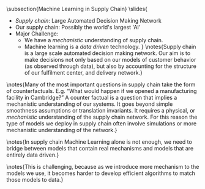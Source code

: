 \subsection{Machine Learning in Supply Chain}
\slides{
* *Supply chain*: Large Automated Decision Making Network
* Our supply chain: Possibly the world's largest 'AI'
* Major Challenge: 
    * We have a *mechanistic* understanding of supply chain.
    * Machine learning is a *data driven* technology.
}
\notes{Supply chain is a large scale automated decision making network. Our aim is to make decisions not only based on our models of customer behavior (as observed through data), but also by accounting for the structure of our fulfilment center, and delivery network.}

\notes{Many of the most important questions in supply chain take the form of counterfactuals. E.g. “What would happen if we opened a manufacturing facility in  Cambridge?” A counter factual is a question that implies a mechanistic understanding of our systems. It goes beyond simple smoothness assumptions or translation invariants. It requires a physical, or *mechanistic* understanding of the supply chain network. For this reason the type of models we deploy in supply chain often involve simulations or more mechanistic understanding of the network.}

\notes{In supply chain Machine Learning alone is not enough, we need to bridge between models that contain real mechanisms and models that are entirely data driven.}

\notes{This is challenging, because as we introduce more mechanism to the models we use, it becomes harder to develop efficient algorithms to match those models to data.}

